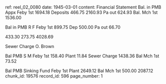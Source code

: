 ref: reel_02_0080
date: 1945-03-01
content: Financial Statement
Bal. in PMB Appx Feby 1st 1694.18
Deposits 466.75
2160.93
Pa out 624.93
Bal. Mch 1st 1536.00

Bal in PMB R F Feby 1st 899.75
Dep 500.00
Pa out 66.70

433.30
273.75
4028.69

Sewer Charge O. Brown

Bal PMB S M Feby 1st 158.40
Plant 11.84
Sewer Charge 1438.36
Bal Mch 1st 73.52

Bal PMB Sinking Fund Feby 1st 
Plant 2649.12
Bal Mch 1st 500.00
2087.12
chunk_id: 19576
record_id: 596
page_number: 1

